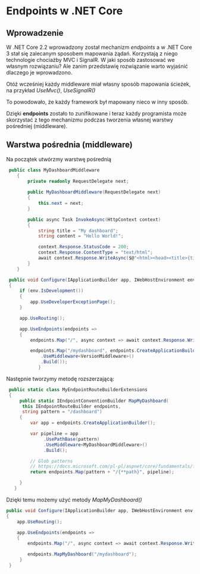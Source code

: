 # Endpoints w .NET Core

## Wprowadzenie
W .NET Core 2.2 wprowadzony został mechanizm *endpoints* a w .NET Core 3 stał się zalecanym sposobem mapowania żądań.
Korzystają z niego technologie chociażby MVC i SignalR. W jaki sposób zastosować we własnym rozwiązaniu?
Ale zanim przedstawię rozwiązanie warto wyjaśnić dlaczego je wprowadzono.

Otóż wcześniej każdy middleware miał własny sposób mapowania ścieżek, na przykład *UseMvc()*, *UseSignalR()*

To powodowało, że każdy framework był mapowany nieco w inny sposób. 

Dzięki **endpoints** zostało to zunifikowane i teraz każdy programista może skorzystać z tego mechanizmu podczas tworzenia własnej warstwy pośredniej (middleware).

## Warstwa pośrednia (middleware)

Na początek utwórzmy warstwę pośrednią

~~~ csharp
 public class MyDashboardMiddleware
    {
        private readonly RequestDelegate next;
  
        public MyDashboardMiddleware(RequestDelegate next)
        {
            this.next = next;     
        }

        public async Task InvokeAsync(HttpContext context)
        {
            string title = "My dashboard";
            string content = "Hello World!";

            context.Response.StatusCode = 200;
            context.Response.ContentType = "text/html";
            await context.Response.WriteAsync($@"<html><head><title>{title}</title><head><body>{content}</body></html>");
        }
    }
~~~



~~~ csharp
 public void Configure(IApplicationBuilder app, IWebHostEnvironment env)
 {
     if (env.IsDevelopment())
     {
         app.UseDeveloperExceptionPage();
     }

     app.UseRouting();

     app.UseEndpoints(endpoints =>
     {
         endpoints.Map("/", async context => await context.Response.WriteAsync("Hello World!"));

         endpoints.Map("/mydashboard", endpoints.CreateApplicationBuilder()
             .UseMiddleware<VersionMiddleware>()
             .Build());
            }
  ~~~
               


Następnie tworzymy metodę rozszerzającą:

~~~ csharp
 public static class MyEndpointRouteBuilderExtensions
 {
     public static IEndpointConventionBuilder MapMyDashboard(
      this IEndpointRouteBuilder endpoints,
      string pattern = "/dashboard")
     {
         var app = endpoints.CreateApplicationBuilder();

         var pipeline = app
              .UsePathBase(pattern)
              .UseMiddleware<MyDashboardMiddleware>()
              .Build();

         // Glob patterns
         // https://docs.microsoft.com/pl-pl/aspnet/core/fundamentals/file-providers?view=aspnetcore-3.1
         return endpoints.Map(pattern + "/{**path}", pipeline);

     }
   }
~~~

Dzięki temu możemy użyć metody *MapMyDashboard()*

~~~ csharp
public void Configure(IApplicationBuilder app, IWebHostEnvironment env)
{
    app.UseRouting();

    app.UseEndpoints(endpoints =>
    {
        endpoints.Map("/", async context => await context.Response.WriteAsync("Hello World!"));

        endpoints.MapMyDashboard("/mydashboard");
     }
 }
~~~
